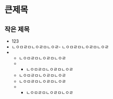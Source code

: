 # 큰제목

## 작은 제목

- 123
- ㄴㅇㅁㄹㅁㄴㅇㄹㅁㄴㅇㄹ- ㄴㅇㅁㄹㅁㄴㅇㄹㅁㄴㅇㄹ
- - ㄴㅇㅁㄹㅁㄴㅇㄹㅁㄴㅇㄹ
  - - ㄴㅇㅁㄹㅁㄴㅇㄹㅁㄴㅇㄹ
  - ㄴㅇㅁㄹㅁㄴㅇㄹㅁㄴㅇㄹ
  - ㄴㅇㅁㄹㅁㄴㅇㄹㅁㄴㅇㄹ
  - - ㄴㅇㅁㄹㅁㄴㅇㄹㅁㄴㅇㄹ
